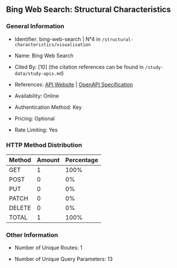 ## Bing Web Search: Structural Characteristics

### General Information

- Identifier: bing-web-search | N°4 in `/structural-characteristics/visualisation`

- Name: Bing Web Search

- Cited By: [10] (the citation references can be found in `/study-data/study-apis.md`)

- References: [API Website](https://www.microsoft.com/en-us/bing/apis/bing-web-search-api) | [OpenAPI Specification](https://github.com/microsoft/bing-search-specs/blob/master/WebSearch/stable/v1.0/WebSearch.json)

- Availability: Online

- Authentication Method: Key

- Pricing: Optional

- Rate Limiting: Yes

### HTTP Method Distribution

| Method | Amount | Percentage |
|--------|--------|------------|
| GET | 1 | 100% |
| POST | 0 | 0% |
| PUT | 0 | 0% |
| PATCH | 0 | 0% |
| DELETE | 0 | 0% |
| TOTAL | 1 | 100% |

### Other Information

- Number of Unique Routes: 1

- Number of Unique Query Parameters: 13
